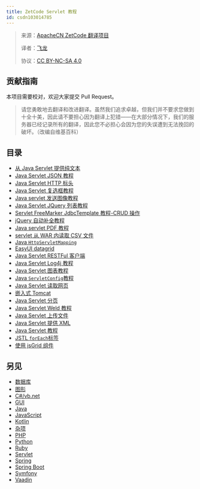 ```yaml
---
title: ZetCode Servlet 教程
id: csdn103014785
---
```


> 来源：[ApacheCN ZetCode 翻译项目](https://github.com/apachecn/zetcode-zh)
> 
> 译者：[飞龙](https://github.com/wizardforcel)
> 
> 协议：[CC BY-NC-SA 4.0](https://creativecommons.org/licenses/by-nc-sa/4.0/deed.zh)

## 贡献指南

本项目需要校对，欢迎大家提交 Pull Request。

> 请您勇敢地去翻译和改进翻译。虽然我们追求卓越，但我们并不要求您做到十全十美，因此请不要担心因为翻译上犯错——在大部分情况下，我们的服务器已经记录所有的翻译，因此您不必担心会因为您的失误遭到无法挽回的破坏。（改编自维基百科）

## 目录

*   [从 Java Servlet 提供纯文本](https://github.com/apachecn/zetcode-zh/blob/master/docs/servlet/10.md)
*   [Java Servlet JSON 教程](https://github.com/apachecn/zetcode-zh/blob/master/docs/servlet/11.md)
*   [Java Servlet HTTP 标头](https://github.com/apachecn/zetcode-zh/blob/master/docs/servlet/12.md)
*   [Java Servlet 复选框教程](https://github.com/apachecn/zetcode-zh/blob/master/docs/servlet/13.md)
*   [Java servlet 发送图像教程](https://github.com/apachecn/zetcode-zh/blob/master/docs/servlet/14.md)
*   [Java Servlet JQuery 列表教程](https://github.com/apachecn/zetcode-zh/blob/master/docs/servlet/15.md)
*   [Servlet FreeMarker JdbcTemplate 教程-CRUD 操作](https://github.com/apachecn/zetcode-zh/blob/master/docs/servlet/16.md)
*   [jQuery 自动补全教程](https://github.com/apachecn/zetcode-zh/blob/master/docs/servlet/17.md)
*   [Java servlet PDF 教程](https://github.com/apachecn/zetcode-zh/blob/master/docs/servlet/18.md)
*   [servlet 从 WAR 内读取 CSV 文件](https://github.com/apachecn/zetcode-zh/blob/master/docs/servlet/19.md)
*   [Java `HttpServletMapping`](https://github.com/apachecn/zetcode-zh/blob/master/docs/servlet/2.md)
*   [EasyUI datagrid](https://github.com/apachecn/zetcode-zh/blob/master/docs/servlet/20.md)
*   [Java Servlet RESTFul 客户端](https://github.com/apachecn/zetcode-zh/blob/master/docs/servlet/21.md)
*   [Java Servlet Log4j 教程](https://github.com/apachecn/zetcode-zh/blob/master/docs/servlet/22.md)
*   [Java Servlet 图表教程](https://github.com/apachecn/zetcode-zh/blob/master/docs/servlet/23.md)
*   [Java `ServletConfig`教程](https://github.com/apachecn/zetcode-zh/blob/master/docs/servlet/24.md)
*   [Java Servlet 读取网页](https://github.com/apachecn/zetcode-zh/blob/master/docs/servlet/25.md)
*   [嵌入式 Tomcat](https://github.com/apachecn/zetcode-zh/blob/master/docs/servlet/26.md)
*   [Java Servlet 分页](https://github.com/apachecn/zetcode-zh/blob/master/docs/servlet/3.md)
*   [Java Servlet Weld 教程](https://github.com/apachecn/zetcode-zh/blob/master/docs/servlet/4.md)
*   [Java Servlet 上传文件](https://github.com/apachecn/zetcode-zh/blob/master/docs/servlet/5.md)
*   [Java Servlet 提供 XML](https://github.com/apachecn/zetcode-zh/blob/master/docs/servlet/6.md)
*   [Java Servlet 教程](https://github.com/apachecn/zetcode-zh/blob/master/docs/servlet/7.md)
*   [JSTL `forEach`标签](https://github.com/apachecn/zetcode-zh/blob/master/docs/servlet/8.md)
*   [使用 jsGrid 组件](https://github.com/apachecn/zetcode-zh/blob/master/docs/servlet/9.md)

## 另见

*   [数据库](https://github.com/apachecn/zetcode-zh/blob/master/docs/db/SUMMARY.md)
*   [图形](https://github.com/apachecn/zetcode-zh/blob/master/docs/graph/SUMMARY.md)
*   [C#/vb.net](https://github.com/apachecn/zetcode-zh/blob/master/docs/dotnet/SUMMARY.md)
*   [GUI](https://github.com/apachecn/zetcode-zh/blob/master/docs/gui/SUMMARY.md)
*   [Java](https://github.com/apachecn/zetcode-zh/blob/master/docs/java/SUMMARY.md)
*   [JavaScript](https://github.com/apachecn/zetcode-zh/blob/master/docs/js/SUMMARY.md)
*   [Kotlin](https://github.com/apachecn/zetcode-zh/blob/master/docs/kotlin/SUMMARY.md)
*   [杂项](https://github.com/apachecn/zetcode-zh/blob/master/docs/misc/SUMMARY.md)
*   [PHP](https://github.com/apachecn/zetcode-zh/blob/master/docs/php/SUMMARY.md)
*   [Python](https://github.com/apachecn/zetcode-zh/blob/master/docs/py/SUMMARY.md)
*   [Ruby](https://github.com/apachecn/zetcode-zh/blob/master/docs/ruby/SUMMARY.md)
*   [Servlet](https://github.com/apachecn/zetcode-zh/blob/master/docs/servlet/SUMMARY.md)
*   [Spring](https://github.com/apachecn/zetcode-zh/blob/master/docs/spring/SUMMARY.md)
*   [Spring Boot](https://github.com/apachecn/zetcode-zh/blob/master/docs/spring-boot/SUMMARY.md)
*   [Symfony](https://github.com/apachecn/zetcode-zh/blob/master/docs/symfony/SUMMARY.md)
*   [Vaadin](https://github.com/apachecn/zetcode-zh/blob/master/docs/vaadin/SUMMARY.md)